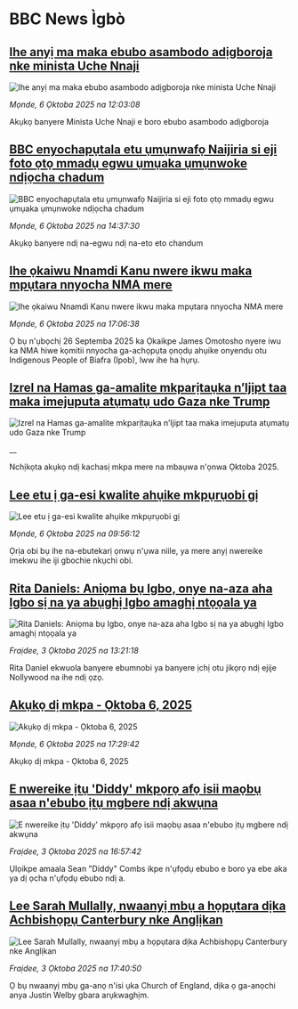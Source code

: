 # BBC News Ìgbò## [Ihe anyị ma maka ebubo asambodo adịgboroja nke minista Uche Nnaji ](https://www.bbc.com/igbo/articles/cn0rjwd3ynyo?at_medium=RSS&at_campaign=rss?at_campaign=githubrss)![Ihe anyị ma maka ebubo asambodo adịgboroja nke minista Uche Nnaji ](https://ichef.bbci.co.uk/ace/ws/240/cpsprodpb/0466/live/7e32b760-a2a2-11f0-a1eb-917cc1fe9fe4.jpg)_Mọnde, 6 Ọktoba 2025 na 12:03:08_Akụkọ banyere Minista Uche Nnaji e boro ebubo asambodo adịgboroja## [BBC enyochapụtala etu ụmụnwafọ Naijiria  si eji foto ọtọ mmadụ egwu ụmụaka ụmụnwoke ndịọcha chadum](https://www.bbc.com/igbo/articles/cr5q0dg4v47o?at_medium=RSS&at_campaign=rss?at_campaign=githubrss)![BBC enyochapụtala etu ụmụnwafọ Naijiria  si eji foto ọtọ mmadụ egwu ụmụaka ụmụnwoke ndịọcha chadum](https://ichef.bbci.co.uk/ace/ws/240/cpsprodpb/b59a/live/8fd36680-a2b2-11f0-928c-71dbb8619e94.jpg)_Mọnde, 6 Ọktoba 2025 na 14:37:30_Akụkọ banyere ndị na-egwu ndị na-eto eto chandum## [Ihe ọkaiwu Nnamdi Kanu nwere ikwu maka mpụtara nnyocha NMA mere](https://www.bbc.com/igbo/articles/c9wdgjg81kpo?at_medium=RSS&at_campaign=rss?at_campaign=githubrss)![Ihe ọkaiwu Nnamdi Kanu nwere ikwu maka mpụtara nnyocha NMA mere](https://ichef.bbci.co.uk/ace/ws/240/cpsprodpb/6a15/live/d3d70e80-a2cc-11f0-b951-27b26e912455.jpg)_Mọnde, 6 Ọktoba 2025 na 17:06:38_Ọ bụ n'ụbọchị 26 Septemba 2025 ka Ọkaikpe James Omotosho nyere iwu ka NMA hiwe kọmitii nnyocha ga-achọpụta ọnọdụ ahụike onyendu otu Indigenous People of Biafra (Ipob), lww ihe ha hụrụ.## [Izrel na Hamas ga-amalite mkparịtaụka n’Ijipt taa maka imejuputa atụmatụ udo Gaza nke Trump](https://www.bbc.co.uk/igbo/live/c3w52xlgxxpt?at_medium=RSS&at_campaign=rss?at_campaign=githubrss)![Izrel na Hamas ga-amalite mkparịtaụka n’Ijipt taa maka imejuputa atụmatụ udo Gaza nke Trump](https://ichef.bbci.co.uk/ace/standard/240/cpsprodpb/c313/live/557cef40-a2a5-11f0-92db-77261a15b9d2.png)__Nchịkọta akụkọ ndị kachasị mkpa mere na mbaụwa n'ọnwa Ọktoba 2025.## [Lee etu ị ga-esi kwalite ahụike mkpụrụobi gị](https://www.bbc.com/igbo/articles/c3w538l6117o?at_medium=RSS&at_campaign=rss?at_campaign=githubrss)![Lee etu ị ga-esi kwalite ahụike mkpụrụobi gị](https://ichef.bbci.co.uk/ace/ws/240/cpsprodpb/7b25/live/b4b452e0-266e-11f0-b26b-ab62c890638b.jpg)_Mọnde, 6 Ọktoba 2025 na 09:56:12_Ọrịa obi bụ ihe na-ebutekarị ọnwụ n'ụwa niile, ya mere anyị nwereike imekwu ihe iji gbochie nkụchi obi.## [Rita Daniels: Aniọma bụ Igbo, onye na-aza aha Igbo sị na ya abụghị Igbo amaghị ntọọala ya](https://www.bbc.com/igbo/articles/cdx2d463kgwo?at_medium=RSS&at_campaign=rss?at_campaign=githubrss)![Rita Daniels: Aniọma bụ Igbo, onye na-aza aha Igbo sị na ya abụghị Igbo amaghị ntọọala ya](https://ichef.bbci.co.uk/ace/ws/240/cpsprodpb/e1bd/live/89c34260-a294-11f0-b5fb-09dc1426da0e.jpg)_Fraịdee, 3 Ọktoba 2025 na 13:21:18_Rita Daniel ekwuola banyere ebumnobi ya banyere ịchị otu jikọrọ ndị ejije Nollywood na ihe ndị ọzọ.## [Akụkọ dị mkpa - Ọktoba 6, 2025](https://www.bbc.com/igbo/articles/c5yk0k4y23qo?at_medium=RSS&at_campaign=rss?at_campaign=githubrss)![Akụkọ dị mkpa - Ọktoba 6, 2025](https://ichef.bbci.co.uk/ace/ws/240/cpsprodpb/f1a0/live/52df1610-60be-11f0-a40e-a1af2950b220.jpg)_Mọnde, 6 Ọktoba 2025 na 17:29:42_Akụkọ dị mkpa - Ọktoba 6, 2025## [E nwereike ịtụ 'Diddy' mkpọrọ afọ isii maọbụ asaa n'ebubo ịtụ mgbere ndị akwụna](https://www.bbc.com/igbo/articles/cx27dwxeqe8o?at_medium=RSS&at_campaign=rss?at_campaign=githubrss)![E nwereike ịtụ 'Diddy' mkpọrọ afọ isii maọbụ asaa n'ebubo ịtụ mgbere ndị akwụna](https://ichef.bbci.co.uk/ace/ws/240/cpsprodpb/3a27/live/b807eee0-a079-11f0-b741-177e3e2c2fc7.jpg)_Fraịdee, 3 Ọktoba 2025 na 16:57:42_Ụlọikpe amaala Sean "Diddy" Combs ikpe n'ụfọdụ ebubo e boro ya ebe aka ya dị ọcha n'ụfọdụ ebubo ndị a.## [Lee Sarah Mullally, nwaanyị mbụ a họpụtara dịka Achbishọpụ Canterbury nke Anglịkan](https://www.bbc.com/igbo/articles/cd9y5vz7kndo?at_medium=RSS&at_campaign=rss?at_campaign=githubrss)![Lee Sarah Mullally, nwaanyị mbụ a họpụtara dịka Achbishọpụ Canterbury nke Anglịkan](https://ichef.bbci.co.uk/ace/ws/240/cpsprodpb/0d05/live/54230290-a04a-11f0-92db-77261a15b9d2.jpg)_Fraịdee, 3 Ọktoba 2025 na 17:40:50_Ọ bụ nwaanyị mbụ ga-anọ n'isi ụka Church of England, dịka ọ ga-anọchi anya Justin Welby gbara arụkwaghịm.